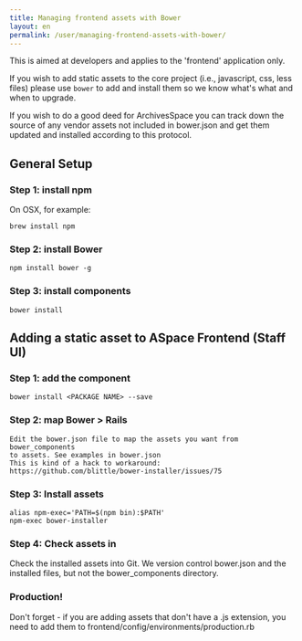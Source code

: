 ```yaml
---
title: Managing frontend assets with Bower
layout: en
permalink: /user/managing-frontend-assets-with-bower/
---
```

This is aimed at developers and applies to the 'frontend' application only.

If you wish to add static assets to the core project (i.e., javascript, css,
less files) please use `bower` to add and install them so we know what's what
and when to upgrade.

If you wish to do a good deed for ArchivesSpace you can track down the source
of any vendor assets not included in bower.json and get them updated and
installed according to this protocol.

## General Setup

### Step 1: install npm

On OSX, for example:

    brew install npm

### Step 2: install Bower

    npm install bower -g

### Step 3: install components

    bower install

## Adding a static asset to ASpace Frontend (Staff UI)

### Step 1: add the component

    bower install <PACKAGE NAME> --save

### Step 2: map Bower > Rails

    Edit the bower.json file to map the assets you want from bower_components
    to assets. See examples in bower.json
    This is kind of a hack to workaround:
    https://github.com/blittle/bower-installer/issues/75

### Step 3: Install assets

    alias npm-exec='PATH=$(npm bin):$PATH'
    npm-exec bower-installer

### Step 4: Check assets in

Check the installed assets into Git. We version control bower.json and the
installed files, but not the bower_components directory.

### Production!

Don't forget - if you are adding assets that don't have a .js extension, you
need to add them to frontend/config/environments/production.rb

